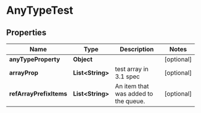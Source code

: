

# AnyTypeTest


## Properties

| Name | Type | Description | Notes |
|------------ | ------------- | ------------- | -------------|
|**anyTypeProperty** | **Object** |  |  [optional] |
|**arrayProp** | **List&lt;String&gt;** | test array in 3.1 spec |  [optional] |
|**refArrayPrefixItems** | **List&lt;String&gt;** | An item that was added to the queue.  |  [optional] |



